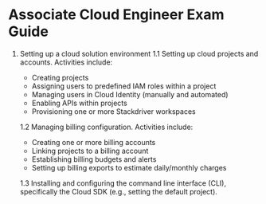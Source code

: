 # Associate Cloud Engineer Exam Guide

1. Setting up a cloud solution environment
    1.1 Setting up cloud projects and accounts. Activities include:

    * Creating projects
    * Assigning users to predefined IAM roles within a project
    * Managing users in Cloud Identity (manually and automated)
    * Enabling APIs within projects
    * Provisioning one or more Stackdriver workspaces

    1.2 Managing billing configuration. Activities include:

    * Creating one or more billing accounts
    * Linking projects to a billing account
    * Establishing billing budgets and alerts
    * Setting up billing exports to estimate daily/monthly charges

    1.3 Installing and configuring the command line interface (CLI), specifically the Cloud SDK (e.g., setting the default project).